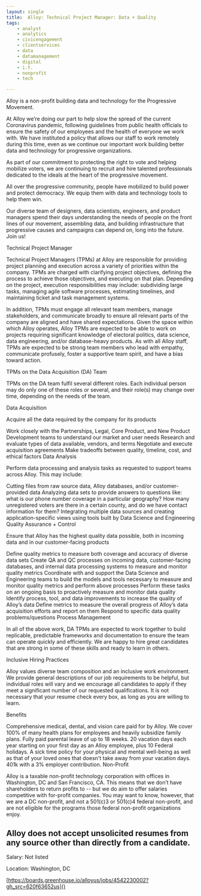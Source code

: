 ```yaml
---
layout: single
title:  Alloy: Technical Project Manager: Data + Quality
tags: 
    - analyst
    - analytics
    - civicengagement
    - clientservices
    - data
    - datamanagement
    - digital
    - i.t.
    - nonprofit
    - tech

---
```


Alloy is a non-profit building data and technology for the Progressive Movement. 

At Alloy we’re doing our part to help slow the spread of the current Coronavirus pandemic, following guidelines from public health officials to ensure the safety of our employees and the health of everyone we work with. We have instituted a policy that allows our staff to work remotely during this time, even as we continue our important work building better data and technology for progressive organizations. 

As part of our commitment to protecting the right to vote and helping mobilize voters, we are continuing to recruit and hire talented professionals dedicated to the ideals at the heart of the progressive movement. 

All over the progressive community, people have mobilized to build power and protect democracy. We equip them with data and technology tools to help them win. 

Our diverse team of designers, data scientists, engineers, and product managers spend their days understanding the needs of people on the front lines of our movement, assembling data, and building infrastructure that progressive causes and campaigns can depend on, long into the future. Join us!

Technical Project Manager 

Technical Project Managers (TPMs) at Alloy are responsible for providing project planning and execution across a variety of priorities within the company. TPMs are charged with clarifying project objectives, defining the process to achieve those objectives, and executing on that plan. Depending on the project, execution responsibilities may include: subdividing large tasks, managing agile software processes, estimating timelines, and maintaining ticket and task management systems. 

In addition, TPMs must engage all relevant team members, manage stakeholders, and communicate broadly to ensure all relevant parts of the company are aligned and have shared expectations. Given the space within which Alloy operates, Alloy TPMs are expected to be able to work on projects requiring significant knowledge of electoral politics, data science, data engineering, and/or database-heavy products. As with all Alloy staff, TPMs are expected to be strong team members who lead with empathy, communicate profusely, foster a supportive team spirit, and have a bias toward action.

TPMs on the Data Acquisition (DA) Team

TPMs on the DA team fulfil several different roles. Each individual person may do only one of these roles or several, and their role(s) may change over time, depending on the needs of the team. 

Data Acquisition

Acquire all the data required by the company for its products

Work closely with the Partnerships, Legal, Core Product, and New Product Development teams to understand our market and user needs
Research and evaluate types of data available, vendors, and terms
Negotiate and execute acquisition agreements
Make tradeoffs between quality, timeline, cost, and ethical factors
Data Analysis

Perform data processing and analysis tasks as requested to support teams across Alloy. This may include:

Cutting files from raw source data, Alloy databases, and/or customer-provided data
Analyzing data sets to provide answers to questions like: what is our phone number coverage in a particular geography? How many unregistered voters are there in a certain county, and do we have contact information for them?
Integrating multiple data sources and creating application-specific views using tools built by Data Science and Engineering
Quality Assurance + Control

Ensure that Alloy has the highest quality data possible, both in incoming data and in our customer-facing products

Define quality metrics to measure both coverage and accuracy of diverse data sets
Create QA and QC processes on incoming data, customer-facing databases, and internal data processing systems to measure and monitor quality metrics
Coordinate with and support the Data Science and Engineering teams to build the models and tools necessary to measure and monitor quality metrics and perform above processes
Perform these tasks on an ongoing basis to proactively measure and monitor data quality
Identify process, tool, and data improvements to increase the quality of Alloy’s data
Define metrics to measure the overall progress of Alloy’s data acquisition efforts and report on them
Respond to specific data quality problems/questions
Process Management

In all of the above work, DA TPMs are expected to work together to build replicable, predictable frameworks and documentation to ensure the team can operate quickly and efficiently. We are happy to hire great candidates that are strong in some of these skills and ready to learn in others.

 

Inclusive Hiring Practices

Alloy values diverse team composition and an inclusive work environment.  We provide general descriptions of our job requirements to be helpful, but individual roles will vary and we encourage all candidates to apply if they meet a significant number of our requested qualifications.  It is not necessary that your resume check every box, as long as you are willing to learn.

Benefits

Comprehensive medical, dental, and vision care paid for by Alloy. We cover 100% of many health plans for employees and heavily subsidize family plans.
Fully paid parental leave of up to 18 weeks.
20 vacation days each year starting on your first day as an Alloy employee, plus 10 Federal holidays.
A sick time policy for your physical and mental well-being as well as that of your loved ones that doesn't take away from your vacation days.
401k with a 3% employer contribution.
Non-Profit

Alloy is a taxable non-profit technology corporation with offices in Washington, DC and San Francisco, CA. This means that we don’t have shareholders to return profits to -- but we do aim to offer salaries competitive with for-profit companies. You may want to know, however, that we are a DC non-profit, and not a 501(c)3 or 501(c)4 federal non-profit, and are not eligible for the programs those federal non-profit organizations enjoy.

 

Alloy does not accept unsolicited resumes from any source other than directly from a candidate. 
---


Salary: Not listed

Location: Washington, DC


[https://boards.greenhouse.io/alloyus/jobs/4542230002?gh_src=620f63652us]()
